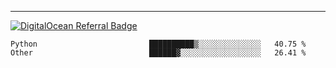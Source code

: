 ---
[![DigitalOcean Referral Badge](https://web-platforms.sfo2.digitaloceanspaces.com/WWW/Badge%203.svg)](https://www.digitalocean.com/?refcode=37fa54d82492&utm_campaign=Referral_Invite&utm_medium=Referral_Program&utm_source=badge)

<!--START_SECTION:waka-->

```text
Python                         ██████████▒░░░░░░░░░░░░░░   40.75 %
Other                          ██████▓░░░░░░░░░░░░░░░░░░   26.41 %
```

<!--END_SECTION:waka-->


[linkedin]: https://www.linkedin.com/in/mohamed-elh/

